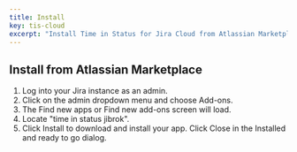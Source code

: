 ```yaml
---
title: Install
key: tis-cloud
excerpt: "Install Time in Status for Jira Cloud from Atlassian Marketplace with step-by-step admin installation and license activation."
---
```



## Install from Atlassian Marketplace


1. Log into your Jira instance as an admin.
2. Click on the admin dropdown menu and choose Add-ons.
3. The Find new apps or Find new add-ons screen will load.
4. Locate "time in status jibrok".
5. Click Install to download and install your app.
Click Close in the Installed and ready to go dialog.


